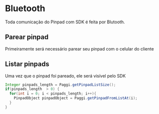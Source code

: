 # Bluetooth

Toda comunicação do Pinpad com SDK é feita por Blutooth.

## Parear pinpad

Primeiramente será necessário parear seu pinpad com o celular do cliente

## Listar pinpads

Uma vez que o pinpad foi pareado, ele será visível pelo SDK

```java
Integer pinpads_length = Paggi.getPinpadListSize();
if(pinpads_length  > 0) {
  for(int i = 0; i < pinpads_length; i++){
    PinpadObject pinpadObject = Paggi.getPinpadFromListAt(i);
  }
}
```
